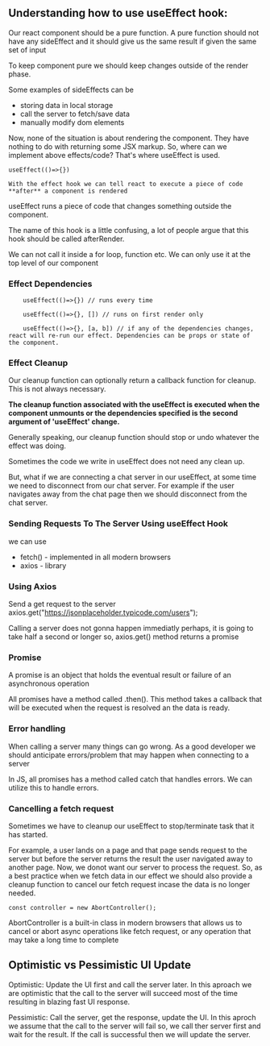 ## Understanding how to use useEffect hook:

Our react component should be a pure function. A pure function should not have any sideEffect and it should give us the same result if given the same set of input

To keep component pure we should keep changes outside of the render phase.

Some examples of sideEffects can be

- storing data in local storage
- call the server to fetch/save data
- manually modify dom elements

Now, none of the situation is about rendering the component. They have nothing to do with returning some JSX markup. So, where can we implement above effects/code? That's where useEffect is used.

```
useEffect(()=>{})

With the effect hook we can tell react to execute a piece of code
**after** a component is rendered

```

useEffect runs a piece of code that changes something outside the component.

The name of this hook is a little confusing, a lot of people argue that this hook should be called afterRender.

We can not call it inside a for loop, function etc. We can only use it at the top level of our component

### Effect Dependencies

```
    useEffect(()=>{}) // runs every time

    useEffect(()=>{}, []) // runs on first render only

    useEffect(()=>{}, [a, b]) // if any of the dependencies changes, react will re-run our effect. Dependencies can be props or state of the component.
```

### Effect Cleanup

Our cleanup function can optionally return a callback function for cleanup. This is not always necessary.

<b>The cleanup function associated with the useEffect is executed when the component unmounts or the dependencies specified is the second argument of 'useEffect' change.</b>

Generally speaking, our cleanup function should stop or undo whatever the effect was doing.

Sometimes the code we write in useEffect does not need any clean up.

But, what if we are connecting a chat server in our useEffect, at some time we need to disconnect from our chat server. For example if the user navigates away from the chat page then we should disconnect from the chat server.

### Sending Requests To The Server Using useEffect Hook

we can use

- fetch() - implemented in all modern browsers
- axios - library

### Using Axios

Send a get request to the server
axios.get("https://jsonplaceholder.typicode.com/users");

Calling a server does not gonna happen immediatly perhaps, it is going to take half a second or longer so, axios.get() method returns a promise

### Promise

A promise is an object that holds the eventual result or failure of an asynchronous operation

All promises have a method called .then(). This method takes a callback that will be executed when the request is resolved an the data is ready.

### Error handling

When calling a server many things can go wrong. As a good developer we should anticipate errors/problem that may happen when connecting to a server

In JS, all promises has a method called catch that handles errors. We can utilize this to handle errors.

### Cancelling a fetch request

Sometimes we have to cleanup our useEffect to stop/terminate task that it has started.

For example, a user lands on a page and that page sends request to the server but before the server returns the result the user navigated away to another page. Now, we donot want our server to process the request. So, as a best practice when we fetch data in our effect we should also provide a cleanup function to cancel our fetch request incase the data is no longer needed.

`const controller = new AbortController();`

AbortController is a built-in class in modern browsers that allows us to cancel or abort async operations like fetch request, or any operation that may take a long time to complete

## Optimistic vs Pessimistic UI Update

Optimistic: Update the UI first and call the server later. In this aproach we are optimistic that the call to the server will succeed most of the time resulting in blazing fast UI response.

Pessimistic: Call the server, get the response, update the UI. In this aproch we assume that the call to the server will fail so, we call ther server first and wait for the result. If the call is successful then we will update the server.
